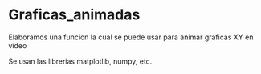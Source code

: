 # Graficas_animadas

Elaboramos una funcion la cual se puede usar para animar graficas XY en video

Se usan las librerias matplotlib, numpy, etc.

